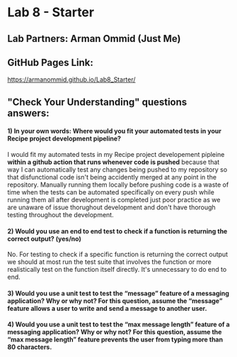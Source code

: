 # Lab 8 - Starter
## Lab Partners: Arman Ommid (Just Me)
## GitHub Pages Link:
https://armanommid.github.io/Lab8_Starter/
## "Check Your Understanding" questions answers:
#### 1) In your own words: Where would you fit your automated tests in your Recipe project development pipeline?
I would fit my automated tests in my Recipe project developement pipleine **within a github action that runs whenever code is pushed** because that way I can automatically test any changes being pushed to my repository so that disfunctional code isn't being accidently merged at any point in the repository. Manually running them locally before pushing code is a waste of time when the tests can be automated specifically on every push while running them all after development is completed just poor practice as we are unaware of issue thorughout development and don't have thorough testing throughout the development.

#### 2) Would you use an end to end test to check if a function is returning the correct output? (yes/no)
No. For testing to check if a specific function is returning the correct output we should at most run the test suite that involves the function or more realistically test on the function itself directly. It's unnecessary to do end to end. 

#### 3) Would you use a unit test to test the “message” feature of a messaging application? Why or why not? For this question, assume the “message” feature allows a user to write and send a message to another user.

#### 4) Would you use a unit test to test the “max message length” feature of a messaging application? Why or why not? For this question, assume the “max message length” feature prevents the user from typing more than 80 characters.

